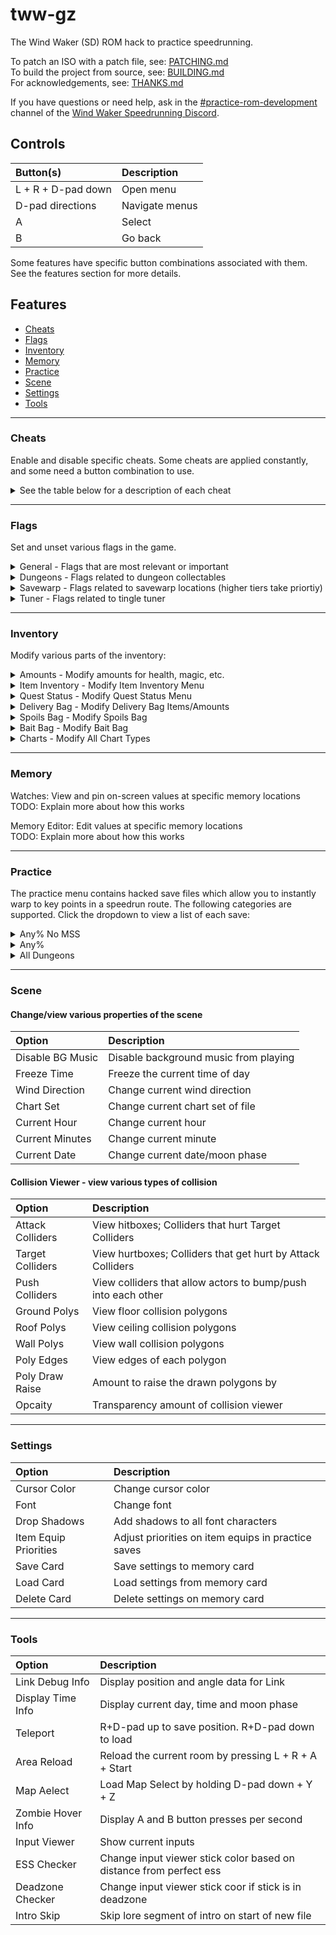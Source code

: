 # tww-gz
The Wind Waker (SD) ROM hack to practice speedrunning.

To patch an ISO with a patch file, see: [PATCHING.md](./PATCHING.md)  
To build the project from source, see: [BUILDING.md](./BUILDING.md)  
For acknowledgements, see: [THANKS.md](./THANKS.md)  

If you have questions or need help, ask in the [#practice-rom-development](https://discord.com/channels/136347487710609409/830218819695673405) channel of the [Wind Waker Speedrunning Discord](https://discord.gg/Sj5aehU).

## Controls
| Button(s)          | Description   
| :---               | :---          
| L + R + D-pad down | Open menu     
| D-pad directions   | Navigate menus
| A                  | Select        
| B                  | Go back       

Some features have specific button combinations associated with them.
See the features section for more details.

## Features
- [Cheats](#Cheats)
- [Flags](#Flags)
- [Inventory](#Inventory)
- [Memory](#Memory)
- [Practice](#Practice)
- [Scene](#Scene)
- [Settings](#Settings)
- [Tools](#Tools)

---

### Cheats
Enable and disable specific cheats. Some cheats are applied constantly, and some need a button combination to use.
<details>
<summary>See the table below for a description of each cheat</summary>
<br>  

| Cheat             | Description                                        
| :---              | :---                                               
| Infinite air      | Always have max air                                
| Infinite arrows   | Always have max arrows                             
| Infinite bombs    | Always have max bombs                              
| Infinite hearts   | Always have full hearts                            
| Refill hearts     | Hold R+D-pad right to refill health                
| Infinite magic    | Always have full magic                             
| Refill magic      | Hold L+D-pad up to refill magic                    
| Infinite rupees   | Always have infinite rupees                        
| Moon jump         | Hold R+A to moon jump                              
| Storage           | Press D-pad right to get storage                   
| Normal collision  | Hold L+D-pad down to get normal collision          
| Chest storage     | Hold L+D-pad right to get chest storage            
| Door cancel       | Hold L+D-pad left to get door cancel               
| Quarter heart     | Hold R+D-pad left to reduce health to quarter heart
| Fast movement     | Hold D-pad left to get super speed                 
| Upcharge          | Hold X + Z to get negative speed for upcharge      

</details>  

---

### Flags
Set and unset various flags in the game.

<details>
<summary> General - Flags that are most relevant or important</summary>
<br>  

| Flag Name                   | Description                                                    
| :--                         | :--                                                            
| FF2 Helmaroc Cutscene       | Switches to animation set 2, among other things                
| FF1 Gossip Stone Trigger    | Sets Pirate Ship to layer 2 (Ropes 2) and Outset to layer 4    
| Endless Night		          | Activates Endless Night, incompatible with having Nayru's Pearl
| Raise ToTG                  | Raises Tower of the Gods                                       
| Load ToTG After T2Z         | Sets FF3 Layer and F&I Arrows at Mother & Child                
| Hyrule 3 Warp               | Opens golden warp to Hyrule 3                                  
| Hyrule Barrier              | Barrier Skip skip                                              
| Dark Portal                 | Opens dark portal between FF3 and Ganon's Tower                
| Sea Chart                   | Gives the sea chart                                            
</details>

<details>
<summary> Dungeons - Flags related to dungeon collectables</summary>
<br>  

| Flag Name           | Description                                                     
| :--                 | :--                                                             
| dungeon <"name">    | Change the dungeon being modified
| keys <"amount">	  | Modify the number of small keys
| boss key		      | Gives the boss key
| map                 | Gives the dungeon map
| compass             | Gives the dungeon compass
| partner             | Spawns Medli/Makar (ET/WT Only)
</details>

<details>
<summary> Savewarp - Flags related to savewarp locations (higher tiers take priortiy)</summary>
<br>  

| Flag Name                           | Description                                                     
| :--                                 | :--           
| Leaving Outset Cutscene             | Sets savewarp location to Pirate Ship (Overworld Travelling)
| Tetra Text After Getting Spoils Bag | Sets savewarp location to Pirate Ship (At FF1)
| Barrel Launch Cutscene		      | Sets savewarp location to FF1
| Post FF1 KorL Cutscene              | Sets savewarp location to Windfall, spawns KorL, and sets FoF to layer 2
| Enter KorL First Time               | Sets savewarp location to most recent loaded area                                                  

</details>

<details>
<summary> Tuner - Flags related to tingle tuner</summary>
<br>  

| Flag Name           | Description                                                     
| :--                 | :--                                                             
| Kooloo-Limpah 10s Balloon+Shield	| Adds the 10s Balloon+Shield to the Kooloo-Limpah pool
| Tingle Balloon Discount           | Gives Tingle Balloon Discount from 30 to 20 rupees
| Tings Discount                    | Gives 50 percent off discount for all tings
| Hand-Me-Down Tingle Tuner         | Unlocks the Hand-Me-Down Tingle Tuner item in the tuner shop

</details>

---

### Inventory
Modify various parts of the inventory:
<details>
<summary>Amounts - Modify amounts for health, magic, etc.</summary>
<br>  

| Flag Name           | Description                   
| :--                 | :--        
| Health              | Modify the current health by quarter
| Bombs               | Modify the current bomb count
| Arrows              | Modify the current arrow count
| Rupees              | Modify the current rupee count
| Magic               | Modify the current magic amount
| Heart Pieces        | Modify the current heart pieces collected

</details>

<details>
<summary>Item Inventory - Modify Item Inventory Menu</summary>
<br>  

| Flag Name             | Description                   
| :--                   | :--        
| Telescope             | Add/remove telescope to/from inventory
| Sail                  | Add/remove sail to/from inventory
| Wind Waker            | Add/remove wind waker to/from inventory
| Grappling Hook        | Add/remove grappling hook to/from inventory
| Spoils Bag            | Add/remove spoils bag to/from inventory
| Boomerang             | Add/remove boomerang to/from inventory
| Deku Leaf             | Add/remove deku leaf to/from inventory
| Tingle Tuner          | Add/remove tingle tuner to/from inventory
| Progressive Picto Box | Add/remove/upgrade picto box
| Iron Boots            | Add/remove iron boots to/from inventory
| Magic Armor           | Add/remove magic armor to/from inventory
| Bait Bag              | Add/remove bait bag to/from inventory
| Progressive Bow       | Add/remove/upgrade bow
| Bombs                 | Add/remove bombs to/from inventory
| Bottle 1              | Add/remove bottle 1 to/from inventory
| Bottle 2              | Add/remove bottle 2 to/from inventory
| Bottle 3              | Add/remove bottle 3 to/from inventory
| Bottle 4              | Add/remove bottle 4 to/from inventory
| Delivery Bag          | Add/remove delivery bag to/from inventory
| Hookshot              | Add/remove hookshot to/from inventory
| Skull Hammer          | Add/remove skull hammer to/from inventory

</details>

<details>
<summary>Quest Status - Modify Quest Status Menu</summary>
<br>  

| Flag Name           | Description                   
| :--                 | :--        
| Sword               | Add/remove/upgrade sword
| Shield              | Add/remove/upgrade shield
| Magic               | Add/remove/upgrade magic
| Quiver              | Add/remove/upgrade quiver
| Hurricane Spin      | Add/remove Hurricane Spin
| Hero's Clothes      | Add/remove Hero's Clothes
| Bomb Bag            | Add/remove/upgrade bomb bag
| Power Bracelets     | Add/remove power bracelets from inventory
| Pirate's Charm      | Add/remove pirate's charm from inventory
| Hero's Charm        | Add/remove hero's charm from inventory
| Wind's Requiem      | Add/remove wind's requiem from songs list
| Ballad of Gales     | Add/remove ballad of gales from songs list
| Command Melody      | Add/remove command melody from songs list
| Earth God's Lyric   | Add/remove earth god's lyric from songs list
| Wind God's Aria     | Add/remove wind god's aria from songs list
| Song of Passing     | Add/remove song of passing from songs list
| Din's Pearl         | Add/remove din's pearl from inventory
| Farore's Pearl      | Add/remove farore's pearl from inventory
| Nayru's Pearl       | Add/remove nayru's pearl from inventory
| Triforce Piece 1    | Add/remove triforce piece 1 from inventory
| Triforce Piece 2    | Add/remove triforce piece 2 from inventory
| Triforce Piece 3    | Add/remove triforce piece 3 from inventory
| Triforce Piece 4    | Add/remove triforce piece 4 from inventory
| Triforce Piece 5    | Add/remove triforce piece 5 from inventory
| Triforce Piece 6    | Add/remove triforce piece 6 from inventory
| Triforce Piece 7    | Add/remove triforce piece 7 from inventory
| Triforce Piece 8    | Add/remove triforce piece 8 from inventory

</details>

<details>
<summary>Delivery Bag - Modify Delivery Bag Items/Amounts</summary>
<br>  
 
| Flag Name           | Description                   
| :--                 | :--    
| Slot 1              | Modify Item/Amount in Delivery Bag slot 1
| Slot 2              | Modify Item/Amount in Delivery Bag slot 2
| Slot 3              | Modify Item/Amount in Delivery Bag slot 3
| Slot 4              | Modify Item/Amount in Delivery Bag slot 4
| Slot 5              | Modify Item/Amount in Delivery Bag slot 5
| Slot 6              | Modify Item/Amount in Delivery Bag slot 6
| Slot 7              | Modify Item/Amount in Delivery Bag slot 7
| Slot 8              | Modify Item/Amount in Delivery Bag slot 8

</details>

<details>
<summary>Spoils Bag - Modify Spoils Bag</summary>
<br>  
 
| Flag Name           | Description                   
| :--                 | :--        
| Slot 1              | Modify Item/Amount in Spoils Bag slot 1
| Slot 2              | Modify Item/Amount in Spoils Bag slot 2
| Slot 3              | Modify Item/Amount in Spoils Bag slot 3
| Slot 4              | Modify Item/Amount in Spoils Bag slot 4
| Slot 5              | Modify Item/Amount in Spoils Bag slot 5
| Slot 6              | Modify Item/Amount in Spoils Bag slot 6
| Slot 7              | Modify Item/Amount in Spoils Bag slot 7
| Slot 8              | Modify Item/Amount in Spoils Bag slot 8

</details>

<details>
<summary>Bait Bag - Modify Bait Bag</summary>
<br>  
  
| Flag Name           | Description                   
| :--                 | :--        
| Slot 1              | Modify Item/Amount in Bait Bag slot 1
| Slot 2              | Modify Item/Amount in Bait Bag slot 2
| Slot 3              | Modify Item/Amount in Bait Bag slot 3
| Slot 4              | Modify Item/Amount in Bait Bag slot 4
| Slot 5              | Modify Item/Amount in Bait Bag slot 5
| Slot 6              | Modify Item/Amount in Bait Bag slot 6
| Slot 7              | Modify Item/Amount in Bait Bag slot 7
| Slot 8              | Modify Item/Amount in Bait Bag slot 8

</details>

<details>
<summary>Charts - Modify All Chart Types</summary>
<br>  
 
| Flag Name           | Description                   
| :--                 | :--        
| Special Charts      | Add/Remove Special charts
| Triforce Charts     | Add/Remove/Decipher/Complete Triforce charts
| All Charts          | Add/Remove all charts

</details>

---

### Memory

Watches: View and pin on-screen values at specific memory locations  
TODO: Explain more about how this works

Memory Editor: Edit values at specific memory locations  
TODO: Explain more about how this works

---

### Practice

The practice menu contains hacked save files which allow you to instantly warp to key points in a speedrun route.
The following categories are supported. Click the dropdown to view a list of each save:

<details>
<summary>Any% No MSS</summary>
<br>  

| Save                    | Description                   
| :--                     | :--    
| After Intro             | Just after the intro at bottom of watchtower
| Orca                    | Inside orca's house about to do sword tutorial
| Forest of Fairies       | Inside forest of fairies about to rescue tetra
| Ropes 1                 | Inside pirate ship about to play ropes 1 minigame
| Forsaken Fortress 1     | At start of ff1 before gossip stone cutscene
| Windfall                | At windfall island just finished talking to korl
| Bombs Swim              | At dragon roost island just got the wind waker
| Ropes 2                 | Inside pirate ship about to play ropes 2 minigame
| Forest Haven Swim       | At windfall island about to swim to forest haven
| Deku Tree Cutscene Skip | At forest haven about to do dtcs
| Quiver Swim             | At forest haven about to swim to thorned fairy island
| FF2 Swim                | At thorned fairy island about to swim to ff2
| Helmaroc Skip           | Inside ff2 tower at start of helmaroc king fight
| Barrier Skip            | Outside hyrule castle about to do barrier skip
| Trials Skip             | Inside ganon's tower about to do trials skip
| Puppet Ganon Fight      | Inside ganondorf's bedroom at start of puppet ganon fight
| Morth Hover             | Inside ganondorf's bedroom after fight at top of room
| Ganondorf               | On top of ganondorf's tower at start of ganondorf fight

</details>

<details>
<summary>Any%</summary>
<br>  
 
| Save                        | Description                                    
| :--                         | :--                                           
| Manual Superswim            | Just after the intro, at bottom of watchtower
| Post Manual Superswim       | After MSS at DRI
| Windfall                    | At Windfall Island, post FF1 cutscene
| Sail Skip                   | In KorL near Windfall, after Greatfish cutscene skip
| Ropes 2                     | Inside pirate ship, ropes 2 minigame state
| Forest Haven Swim           | At Windfall Island post bombs for swim to Forest Haven
| Deku Tree Cutscene Skip     | Inside Forest Haven for first time, for DTCS
| Leaf Hover                  | Inside Forest Haven, after DTCS with leaf spawned
| Post Leaf Swim              | Outside Forest Haven, quiver swim or FF2 PG skip swim
| FF2 Swim                    | At Thorned Fairy Island, FF2 swim assuming you got quiver
| Helmaroc Skip               | Inside FF2 Tower, at start of Helmaroc King fight
| Barrier Skip                | Outside Hyrule Castle, about to do barrier skip
| Trials Skip                 | Inside Ganon's Tower, in trials room for trials skip
| Light Arrow Skip            | In Phantom Ganon's room for light arrow skip
| Puppet Ganon Cutscene Skip  | At bottom Grand Staircase for Puppet Ganon cutscene skip
| Puppet Ganon Skip           | Bottom of Ganondorf's Bedroom for Puppet Ganon skip
| Puppet Ganon Fight          | Bottom of Ganondorf's Bedroom, at start of Puppet Ganon fight
| Morth Hover                 | Inside Ganondorf's Bedroom after fight, at top of room
| Ganondorf                   | On top of Ganondorf's Tower, at start of Ganondorf fight

</details>

<details>
<summary>All Dungeons</summary>
<br>  
 
| Save                                | Description                   
| :--                                 | :--        
| Manual Superswim                    | After intro at bottom of tower
| Post Manual Superswim               | After MSS at DRI
| Forsaken Fortress 1 Chest Storage   | FF1 in yellow rupee chest room
| Windfall                            | At Windfall, after FF1 cutscene for sail/tuner/GFCS
| Ropes 2                             | In pirate ship, ropes 2 state
| Forest Haven Swim                   | At Windfall for swim to Forest Haven
| Early Leaf Hover                    | Outside Forest Haven for hover to higher entrance
| Deku Tree Cutscene Skip             | Inside Forest Haven upper spawn for cutscene skip
| Forbidden Woods                     | Start of Forbidden Woods
| Kalle Demos                         | Kalle Demos boss fight
| Enter Dragon Roost Cavern           | Outside Forest Haven for swim to ETI/DRI
| Dragon Roost Cavern                 | Start of DRC
| DRC Miniboss                        | Outside area of DRC
| DRC Boss Key Skip                   | Inside DRC in boss door room for BK skip
| Gohma                               | Gohma boss fight
| Nayru's Pearl                       | At DRI after DRC for balloon swim to Outset
| Enter Tower of the Gods             | Outside Jabuun's Cave for swim to STI/NTI
| Tower of the Gods                   | Start of TOTG
| Darknut                             | Darknut miniboss
| TOTG Third Statue                   | TOTG after returning second statue
| Gohdan                              | Gohdan boss fight
| Puzzle Skip                         | Inside Hyrule Castle for puzzle skip
| Hyrule Escape                       | Inside Hyrule Castle after Master Sword for Hyrule escape
| Barrier Skip                        | Outside Hyrule Castle for barrier skip
| Trial Skip                          | Inside Ganon's Tower, in trials room for trials skip
| Boomerang Skip                      | In Phantom Ganon's room for boomerang skip
| Phantom Ganon                       | Phantom Ganon fight miniboss
| Enter Helmaroc                      | After Phantom Ganon fight for chest storage climb
| Hyrule 2 Skip                       | In Helm boss fight for EMS cutscene skip
| Early Wind God's Aria               | At Windfall after FF2 for swim to Gale Isle
| Power Bracelets                     | At Fire Mountain for power bracelets
| Early Earth Temple                  | At Headstone for early Earth Temple
| Earth Temple                        | Start of Earth Temple
| Song Stone Skip                     | In Earth Temple in song stone room
| Jalhalla                            | Jalhalla boss fight
| Iron Boots                          | At Headstone for swim to Ice Ring for Iron Boots
| Makar                               | At Ice Ring for swim to Forest Haven for Makar
| Enter Wind Temple                   | At Forest Haven for balloon swim to Gale Isle
| Wind Temple                         | Start of Wind Temple
| Wizzrobe                            | Wizzrobe miniboss
| After Hookshot                      | Wind Temple after Hookshot
| Molgera                             | Molgera boss fight
| Swim to Flight Control Platform     | At Gale Isle for swim to Flight Control Platform
| FCP Layer Manip                     | At Flight Control Platform for layer manip dark portal
| Puppet Ganon Cutscene Skip          | In Grand Staircase for Puppet Ganon cutscene skip
| Puppet Ganon Skip                   | In Puppet Ganon room on layer 8 for Puppet Ganon skip
| Puppet Ganon                        | Puppet Ganon fight if not doing PG skip
| Ganondorf                           | Ganondorf boss fight

</details>

---

### Scene

#### Change/view various properties of the scene

| Option              | Description                   
| :--                 | :--    
| Disable BG Music    | Disable background music from playing    
| Freeze Time         | Freeze the current time of day 
| Wind Direction      | Change current wind direction
| Chart Set           | Change current chart set of file
| Current Hour        | Change current hour
| Current Minutes     | Change current minute
| Current Date        | Change current date/moon phase
  
#### Collision Viewer - view various types of collision

| Option              | Description                   
| :--                 | :--    
| Attack Colliders    | View hitboxes; Colliders that hurt Target Colliders
| Target Colliders    | View hurtboxes; Colliders that get hurt by Attack Colliders
| Push Colliders      | View colliders that allow actors to bump/push into each other
| Ground Polys        | View floor collision polygons
| Roof Polys          | View ceiling collision polygons
| Wall Polys          | View wall collision polygons
| Poly Edges          | View edges of each polygon
| Poly Draw Raise     | Amount to raise the drawn polygons by
| Opcaity             | Transparency amount of collision viewer

---

### Settings

| Option                 | Description                   
| :--                    | :--    
| Cursor Color           | Change cursor color
| Font                   | Change font
| Drop Shadows           | Add shadows to all font characters
| Item Equip Priorities  | Adjust priorities on item equips in practice saves
| Save Card              | Save settings to memory card
| Load Card              | Load settings from memory card
| Delete Card            | Delete settings on memory card

---

### Tools

| Option                 | Description                   
| :--                    | :--    
| Link Debug Info        | Display position and angle data for Link
| Display Time Info      | Display current day, time and moon phase
| Teleport               | R+D-pad up to save position. R+D-pad down to load
| Area Reload            | Reload the current room by pressing L + R + A + Start
| Map Aelect             | Load Map Select by holding D-pad down + Y + Z
| Zombie Hover Info      | Display A and B button presses per second
| Input Viewer           | Show current inputs
| ESS Checker            | Change input viewer stick color based on distance from perfect ess
| Deadzone Checker       | Change input viewer stick coor if stick is in deadzone
| Intro Skip             | Skip lore segment of intro on start of new file
